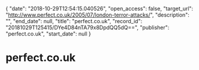 {
  "date": "2018-10-29T12:54:15.040526", 
  "open_access": false, 
  "target_url": "http://www.perfect.co.uk/2005/07/london-terror-attacks/", 
  "description": "", 
  "end_date": null, 
  "title": "perfect.co.uk", 
  "record_id": "20181029T125415/DYe4D84nTA79x8DpdQQ5dQ==", 
  "publisher": "perfect.co.uk", 
  "start_date": null
}

# perfect.co.uk

